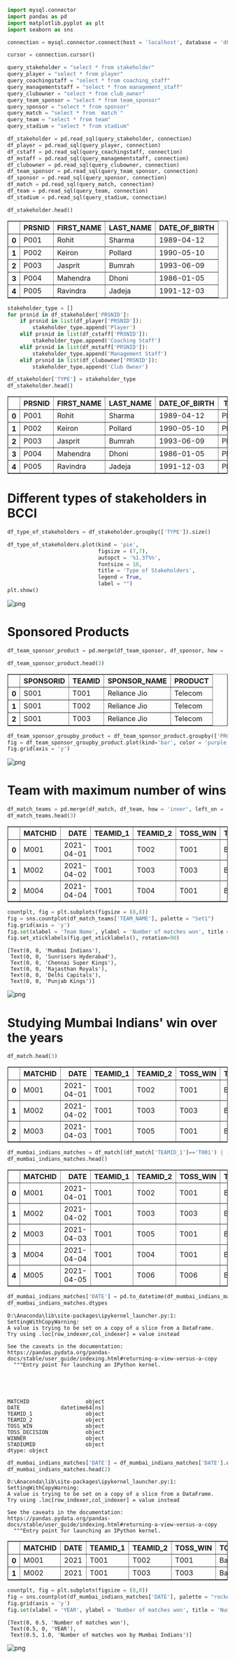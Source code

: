 ```python
import mysql.connector
import pandas as pd
import matplotlib.pyplot as plt
import seaborn as sns
```


```python
connection = mysql.connector.connect(host = 'localhost', database = 'db_bcci', user = 'root', password = 'abcd1234' )
```


```python
cursor = connection.cursor()
```


```python
query_stakeholder = "select * from stakeholder"
query_player = "select * from player"
query_coachingstaff = "select * from coaching_staff"
query_managementstaff = "select * from management_staff"
query_clubowner = "select * from club_owner"
query_team_sponsor = "select * from team_sponsor"
query_sponsor = "select * from sponsor"
query_match = "select * from `match`"
query_team = "select * from team"
query_stadium = "select * from stadium"

df_stakeholder = pd.read_sql(query_stakeholder, connection)
df_player = pd.read_sql(query_player, connection)
df_cstaff = pd.read_sql(query_coachingstaff, connection)
df_mstaff = pd.read_sql(query_managementstaff, connection)
df_clubowner = pd.read_sql(query_clubowner, connection)
df_team_sponsor = pd.read_sql(query_team_sponsor, connection)
df_sponsor = pd.read_sql(query_sponsor, connection)
df_match = pd.read_sql(query_match, connection)
df_team = pd.read_sql(query_team, connection)
df_stadium = pd.read_sql(query_stadium, connection)

df_stakeholder.head()
```




<div>
<style scoped>
    .dataframe tbody tr th:only-of-type {
        vertical-align: middle;
    }

    .dataframe tbody tr th {
        vertical-align: top;
    }

    .dataframe thead th {
        text-align: right;
    }
</style>
<table border="1" class="dataframe">
  <thead>
    <tr style="text-align: right;">
      <th></th>
      <th>PRSNID</th>
      <th>FIRST_NAME</th>
      <th>LAST_NAME</th>
      <th>DATE_OF_BIRTH</th>
    </tr>
  </thead>
  <tbody>
    <tr>
      <th>0</th>
      <td>P001</td>
      <td>Rohit</td>
      <td>Sharma</td>
      <td>1989-04-12</td>
    </tr>
    <tr>
      <th>1</th>
      <td>P002</td>
      <td>Keiron</td>
      <td>Pollard</td>
      <td>1990-05-10</td>
    </tr>
    <tr>
      <th>2</th>
      <td>P003</td>
      <td>Jasprit</td>
      <td>Bumrah</td>
      <td>1993-06-09</td>
    </tr>
    <tr>
      <th>3</th>
      <td>P004</td>
      <td>Mahendra</td>
      <td>Dhoni</td>
      <td>1986-01-05</td>
    </tr>
    <tr>
      <th>4</th>
      <td>P005</td>
      <td>Ravindra</td>
      <td>Jadeja</td>
      <td>1991-12-03</td>
    </tr>
  </tbody>
</table>
</div>




```python
stakeholder_type = []
for prsnid in df_stakeholder['PRSNID']:
    if prsnid in list(df_player['PRSNID']):
        stakeholder_type.append('Player')
    elif prsnid in list(df_cstaff['PRSNID']):
        stakeholder_type.append('Coaching Staff')
    elif prsnid in list(df_mstaff['PRSNID']):
        stakeholder_type.append('Management Staff')
    elif prsnid in list(df_clubowner['PRSNID']):
        stakeholder_type.append('Club Owner')

df_stakeholder['TYPE'] = stakeholder_type
df_stakeholder.head()
```




<div>
<style scoped>
    .dataframe tbody tr th:only-of-type {
        vertical-align: middle;
    }

    .dataframe tbody tr th {
        vertical-align: top;
    }

    .dataframe thead th {
        text-align: right;
    }
</style>
<table border="1" class="dataframe">
  <thead>
    <tr style="text-align: right;">
      <th></th>
      <th>PRSNID</th>
      <th>FIRST_NAME</th>
      <th>LAST_NAME</th>
      <th>DATE_OF_BIRTH</th>
      <th>TYPE</th>
    </tr>
  </thead>
  <tbody>
    <tr>
      <th>0</th>
      <td>P001</td>
      <td>Rohit</td>
      <td>Sharma</td>
      <td>1989-04-12</td>
      <td>Player</td>
    </tr>
    <tr>
      <th>1</th>
      <td>P002</td>
      <td>Keiron</td>
      <td>Pollard</td>
      <td>1990-05-10</td>
      <td>Player</td>
    </tr>
    <tr>
      <th>2</th>
      <td>P003</td>
      <td>Jasprit</td>
      <td>Bumrah</td>
      <td>1993-06-09</td>
      <td>Player</td>
    </tr>
    <tr>
      <th>3</th>
      <td>P004</td>
      <td>Mahendra</td>
      <td>Dhoni</td>
      <td>1986-01-05</td>
      <td>Player</td>
    </tr>
    <tr>
      <th>4</th>
      <td>P005</td>
      <td>Ravindra</td>
      <td>Jadeja</td>
      <td>1991-12-03</td>
      <td>Player</td>
    </tr>
  </tbody>
</table>
</div>



# Different types of stakeholders in BCCI


```python
df_type_of_stakeholders = df_stakeholder.groupby(['TYPE']).size()

df_type_of_stakeholders.plot(kind = 'pie', 
                             figsize = (7,7), 
                             autopct = '%1.3f%%', 
                             fontsize = 10, 
                             title = 'Type of Stakeholders',
                             legend = True,
                             label = "")
plt.show()
```


![png](output_6_0.png)


# Sponsored Products


```python
df_team_sponsor_product = pd.merge(df_team_sponsor, df_sponsor, how = 'inner', on = 'SPONSORID')

df_team_sponsor_product.head(3)
```




<div>
<style scoped>
    .dataframe tbody tr th:only-of-type {
        vertical-align: middle;
    }

    .dataframe tbody tr th {
        vertical-align: top;
    }

    .dataframe thead th {
        text-align: right;
    }
</style>
<table border="1" class="dataframe">
  <thead>
    <tr style="text-align: right;">
      <th></th>
      <th>SPONSORID</th>
      <th>TEAMID</th>
      <th>SPONSOR_NAME</th>
      <th>PRODUCT</th>
    </tr>
  </thead>
  <tbody>
    <tr>
      <th>0</th>
      <td>S001</td>
      <td>T001</td>
      <td>Reliance Jio</td>
      <td>Telecom</td>
    </tr>
    <tr>
      <th>1</th>
      <td>S001</td>
      <td>T002</td>
      <td>Reliance Jio</td>
      <td>Telecom</td>
    </tr>
    <tr>
      <th>2</th>
      <td>S001</td>
      <td>T003</td>
      <td>Reliance Jio</td>
      <td>Telecom</td>
    </tr>
  </tbody>
</table>
</div>




```python
df_team_sponsor_groupby_product = df_team_sponsor_product.groupby(['PRODUCT'])['TEAMID'].count()
fig = df_team_sponsor_groupby_product.plot(kind='bar', color = 'purple', fontsize = 10, title='Advertised Products', figsize=(8, 8))
fig.grid(axis = 'y')
```


![png](output_9_0.png)


# Team with maximum number of wins


```python
df_match_teams = pd.merge(df_match, df_team, how = 'inner', left_on = 'WINNER', right_on = 'TEAMID')
df_match_teams.head(3)
```




<div>
<style scoped>
    .dataframe tbody tr th:only-of-type {
        vertical-align: middle;
    }

    .dataframe tbody tr th {
        vertical-align: top;
    }

    .dataframe thead th {
        text-align: right;
    }
</style>
<table border="1" class="dataframe">
  <thead>
    <tr style="text-align: right;">
      <th></th>
      <th>MATCHID</th>
      <th>DATE</th>
      <th>TEAMID_1</th>
      <th>TEAMID_2</th>
      <th>TOSS_WIN</th>
      <th>TOSS_DECISION</th>
      <th>WINNER</th>
      <th>STADIUMID</th>
      <th>TEAMID</th>
      <th>TEAM_NAME</th>
      <th>NO_OF_PLAYERS</th>
      <th>BUDGET</th>
    </tr>
  </thead>
  <tbody>
    <tr>
      <th>0</th>
      <td>M001</td>
      <td>2021-04-01</td>
      <td>T001</td>
      <td>T002</td>
      <td>T001</td>
      <td>Ball</td>
      <td>T001</td>
      <td>S001</td>
      <td>T001</td>
      <td>Mumbai Indians</td>
      <td>3</td>
      <td>1000000.0</td>
    </tr>
    <tr>
      <th>1</th>
      <td>M002</td>
      <td>2021-04-02</td>
      <td>T001</td>
      <td>T003</td>
      <td>T003</td>
      <td>Bat</td>
      <td>T001</td>
      <td>S001</td>
      <td>T001</td>
      <td>Mumbai Indians</td>
      <td>3</td>
      <td>1000000.0</td>
    </tr>
    <tr>
      <th>2</th>
      <td>M004</td>
      <td>2021-04-04</td>
      <td>T001</td>
      <td>T004</td>
      <td>T001</td>
      <td>Bat</td>
      <td>T001</td>
      <td>S001</td>
      <td>T001</td>
      <td>Mumbai Indians</td>
      <td>3</td>
      <td>1000000.0</td>
    </tr>
  </tbody>
</table>
</div>




```python
countplt, fig = plt.subplots(figsize = (8,8))
fig = sns.countplot(df_match_teams['TEAM_NAME'], palette = "Set1")
fig.grid(axis = 'y')
fig.set(xlabel = 'Team Name', ylabel = 'Number of matches won', title = 'Number of matches won by IPL Teams')
fig.set_xticklabels(fig.get_xticklabels(), rotation=90)
```




    [Text(0, 0, 'Mumbai Indians'),
     Text(0, 0, 'Sunrisers Hyderabad'),
     Text(0, 0, 'Chennai Super Kings'),
     Text(0, 0, 'Rajasthan Royals'),
     Text(0, 0, 'Delhi Capitals'),
     Text(0, 0, 'Punjab Kings')]




![png](output_12_1.png)


# Studying Mumbai Indians' win over the years


```python
df_match.head(3)
```




<div>
<style scoped>
    .dataframe tbody tr th:only-of-type {
        vertical-align: middle;
    }

    .dataframe tbody tr th {
        vertical-align: top;
    }

    .dataframe thead th {
        text-align: right;
    }
</style>
<table border="1" class="dataframe">
  <thead>
    <tr style="text-align: right;">
      <th></th>
      <th>MATCHID</th>
      <th>DATE</th>
      <th>TEAMID_1</th>
      <th>TEAMID_2</th>
      <th>TOSS_WIN</th>
      <th>TOSS_DECISION</th>
      <th>WINNER</th>
      <th>STADIUMID</th>
    </tr>
  </thead>
  <tbody>
    <tr>
      <th>0</th>
      <td>M001</td>
      <td>2021-04-01</td>
      <td>T001</td>
      <td>T002</td>
      <td>T001</td>
      <td>Ball</td>
      <td>T001</td>
      <td>S001</td>
    </tr>
    <tr>
      <th>1</th>
      <td>M002</td>
      <td>2021-04-02</td>
      <td>T001</td>
      <td>T003</td>
      <td>T003</td>
      <td>Bat</td>
      <td>T001</td>
      <td>S001</td>
    </tr>
    <tr>
      <th>2</th>
      <td>M003</td>
      <td>2021-04-03</td>
      <td>T001</td>
      <td>T005</td>
      <td>T001</td>
      <td>Ball</td>
      <td>T005</td>
      <td>S001</td>
    </tr>
  </tbody>
</table>
</div>




```python
df_mumbai_indians_matches = df_match[(df_match['TEAMID_1']=='T001') | (df_match['TEAMID_2']=='T001')]
df_mumbai_indians_matches.head()
```




<div>
<style scoped>
    .dataframe tbody tr th:only-of-type {
        vertical-align: middle;
    }

    .dataframe tbody tr th {
        vertical-align: top;
    }

    .dataframe thead th {
        text-align: right;
    }
</style>
<table border="1" class="dataframe">
  <thead>
    <tr style="text-align: right;">
      <th></th>
      <th>MATCHID</th>
      <th>DATE</th>
      <th>TEAMID_1</th>
      <th>TEAMID_2</th>
      <th>TOSS_WIN</th>
      <th>TOSS_DECISION</th>
      <th>WINNER</th>
      <th>STADIUMID</th>
    </tr>
  </thead>
  <tbody>
    <tr>
      <th>0</th>
      <td>M001</td>
      <td>2021-04-01</td>
      <td>T001</td>
      <td>T002</td>
      <td>T001</td>
      <td>Ball</td>
      <td>T001</td>
      <td>S001</td>
    </tr>
    <tr>
      <th>1</th>
      <td>M002</td>
      <td>2021-04-02</td>
      <td>T001</td>
      <td>T003</td>
      <td>T003</td>
      <td>Bat</td>
      <td>T001</td>
      <td>S001</td>
    </tr>
    <tr>
      <th>2</th>
      <td>M003</td>
      <td>2021-04-03</td>
      <td>T001</td>
      <td>T005</td>
      <td>T001</td>
      <td>Ball</td>
      <td>T005</td>
      <td>S001</td>
    </tr>
    <tr>
      <th>3</th>
      <td>M004</td>
      <td>2021-04-04</td>
      <td>T001</td>
      <td>T004</td>
      <td>T001</td>
      <td>Bat</td>
      <td>T001</td>
      <td>S001</td>
    </tr>
    <tr>
      <th>4</th>
      <td>M005</td>
      <td>2021-04-05</td>
      <td>T001</td>
      <td>T006</td>
      <td>T006</td>
      <td>Ball</td>
      <td>T001</td>
      <td>S001</td>
    </tr>
  </tbody>
</table>
</div>




```python
df_mumbai_indians_matches['DATE'] = pd.to_datetime(df_mumbai_indians_matches['DATE'], format='%Y-%m-%d')
df_mumbai_indians_matches.dtypes
```

    D:\Anaconda\lib\site-packages\ipykernel_launcher.py:1: SettingWithCopyWarning: 
    A value is trying to be set on a copy of a slice from a DataFrame.
    Try using .loc[row_indexer,col_indexer] = value instead
    
    See the caveats in the documentation: https://pandas.pydata.org/pandas-docs/stable/user_guide/indexing.html#returning-a-view-versus-a-copy
      """Entry point for launching an IPython kernel.
    




    MATCHID                  object
    DATE             datetime64[ns]
    TEAMID_1                 object
    TEAMID_2                 object
    TOSS_WIN                 object
    TOSS_DECISION            object
    WINNER                   object
    STADIUMID                object
    dtype: object




```python
df_mumbai_indians_matches['DATE'] = df_mumbai_indians_matches['DATE'].dt.year
df_mumbai_indians_matches.head(2)
```

    D:\Anaconda\lib\site-packages\ipykernel_launcher.py:1: SettingWithCopyWarning: 
    A value is trying to be set on a copy of a slice from a DataFrame.
    Try using .loc[row_indexer,col_indexer] = value instead
    
    See the caveats in the documentation: https://pandas.pydata.org/pandas-docs/stable/user_guide/indexing.html#returning-a-view-versus-a-copy
      """Entry point for launching an IPython kernel.
    




<div>
<style scoped>
    .dataframe tbody tr th:only-of-type {
        vertical-align: middle;
    }

    .dataframe tbody tr th {
        vertical-align: top;
    }

    .dataframe thead th {
        text-align: right;
    }
</style>
<table border="1" class="dataframe">
  <thead>
    <tr style="text-align: right;">
      <th></th>
      <th>MATCHID</th>
      <th>DATE</th>
      <th>TEAMID_1</th>
      <th>TEAMID_2</th>
      <th>TOSS_WIN</th>
      <th>TOSS_DECISION</th>
      <th>WINNER</th>
      <th>STADIUMID</th>
    </tr>
  </thead>
  <tbody>
    <tr>
      <th>0</th>
      <td>M001</td>
      <td>2021</td>
      <td>T001</td>
      <td>T002</td>
      <td>T001</td>
      <td>Ball</td>
      <td>T001</td>
      <td>S001</td>
    </tr>
    <tr>
      <th>1</th>
      <td>M002</td>
      <td>2021</td>
      <td>T001</td>
      <td>T003</td>
      <td>T003</td>
      <td>Bat</td>
      <td>T001</td>
      <td>S001</td>
    </tr>
  </tbody>
</table>
</div>




```python
countplt, fig = plt.subplots(figsize = (8,8))
fig = sns.countplot(df_mumbai_indians_matches['DATE'], palette = "rocket")
fig.grid(axis = 'y')
fig.set(xlabel = 'YEAR', ylabel = 'Number of matches won', title = 'Number of matches won by Mumbai Indians')
```




    [Text(0, 0.5, 'Number of matches won'),
     Text(0.5, 0, 'YEAR'),
     Text(0.5, 1.0, 'Number of matches won by Mumbai Indians')]




![png](output_18_1.png)

